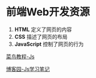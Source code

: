 # 前端Web开发资源

1. **HTML** 定义了网页的内容
2. **CSS** 描述了网页的布局
3. **JavaScript** 控制了网页的行为



[菜鸟教程-Js](https://www.runoob.com/js/js-tutorial.html)

[博客园-Js学习笔记](https://www.cnblogs.com/itwhite/p/12289758.html)